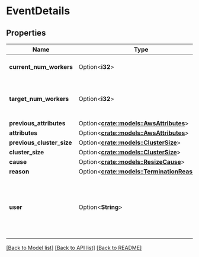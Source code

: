 # EventDetails

## Properties

Name | Type | Description | Notes
------------ | ------------- | ------------- | -------------
**current_num_workers** | Option<**i32**> | The number of nodes in the cluster. | [optional]
**target_num_workers** | Option<**i32**> | The targeted number of nodes in the cluster. | [optional]
**previous_attributes** | Option<[**crate::models::AwsAttributes**](AwsAttributes.md)> |  | [optional]
**attributes** | Option<[**crate::models::AwsAttributes**](AwsAttributes.md)> |  | [optional]
**previous_cluster_size** | Option<[**crate::models::ClusterSize**](ClusterSize.md)> |  | [optional]
**cluster_size** | Option<[**crate::models::ClusterSize**](ClusterSize.md)> |  | [optional]
**cause** | Option<[**crate::models::ResizeCause**](ResizeCause.md)> |  | [optional]
**reason** | Option<[**crate::models::TerminationReason**](TerminationReason.md)> |  | [optional]
**user** | Option<**String**> | The user that caused the event to occur. (Empty if it was done by Databricks.) | [optional]

[[Back to Model list]](../README.md#documentation-for-models) [[Back to API list]](../README.md#documentation-for-api-endpoints) [[Back to README]](../README.md)


